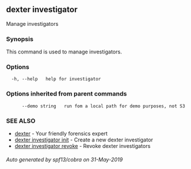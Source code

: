 ## dexter investigator

Manage investigators

### Synopsis

This command is used to manage investigators.

### Options

```
  -h, --help   help for investigator
```

### Options inherited from parent commands

```
      --demo string   run fom a local path for demo purposes, not S3
```

### SEE ALSO

* [dexter](dexter.md)	 - Your friendly forensics expert
* [dexter investigator init](dexter_investigator_init.md)	 - Create a new dexter investigator
* [dexter investigator revoke](dexter_investigator_revoke.md)	 - Revoke dexter investigators

###### Auto generated by spf13/cobra on 31-May-2019
